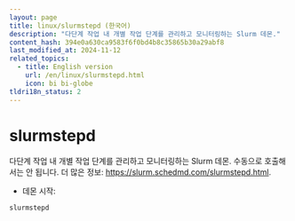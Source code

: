 ```yaml
---
layout: page
title: linux/slurmstepd (한국어)
description: "다단계 작업 내 개별 작업 단계를 관리하고 모니터링하는 Slurm 데몬."
content_hash: 394e0a630ca9583f6f0bd4b8c35865b30a29abf8
last_modified_at: 2024-11-12
related_topics:
  - title: English version
    url: /en/linux/slurmstepd.html
    icon: bi bi-globe
tldri18n_status: 2
---
```

# slurmstepd

다단계 작업 내 개별 작업 단계를 관리하고 모니터링하는 Slurm 데몬.
수동으로 호출해서는 안 됩니다.
더 많은 정보: <https://slurm.schedmd.com/slurmstepd.html>.

- 데몬 시작:

`slurmstepd`
